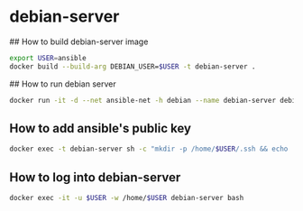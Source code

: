# debian-server

## How to build debian-server image

```bash
export USER=ansible
docker build --build-arg DEBIAN_USER=$USER -t debian-server .
```

## How to run debian server

```bash
docker run -it -d --net ansible-net -h debian --name debian-server debian-server
```

## How to add ansible's public key

```bash
docker exec -t debian-server sh -c "mkdir -p /home/$USER/.ssh && echo '$(docker exec -t ansible cat /home/ansible/.ssh/ssh_host_ed25519_key.pub)' > /home/$USER/.ssh/authorized_keys"
```

## How to log into debian-server

```bash
docker exec -it -u $USER -w /home/$USER debian-server bash
```
